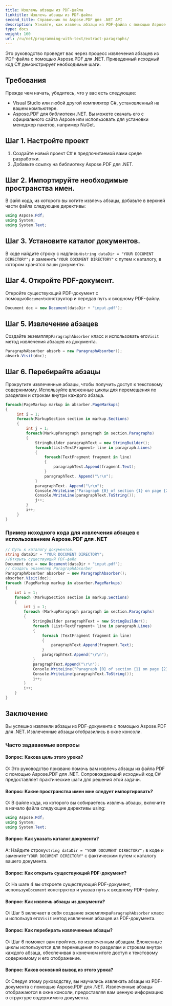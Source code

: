 ```yaml
---
title: Извлечь абзацы из PDF-файла
linktitle: Извлечь абзацы из PDF-файла
second_title: Справочник по Aspose.PDF для .NET API
description: Узнайте, как извлечь абзацы из PDF-файла с помощью Aspose.PDF для .NET.
type: docs
weight: 160
url: /ru/net/programming-with-text/extract-paragraphs/
---
```

Это руководство проведет вас через процесс извлечения абзацев из PDF-файла с помощью Aspose.PDF для .NET. Приведенный исходный код C# демонстрирует необходимые шаги.

## Требования
Прежде чем начать, убедитесь, что у вас есть следующее:

- Visual Studio или любой другой компилятор C#, установленный на вашем компьютере.
- Aspose.PDF для библиотеки .NET. Вы можете скачать его с официального сайта Aspose или использовать для установки менеджер пакетов, например NuGet.

## Шаг 1. Настройте проект
1. Создайте новый проект C# в предпочитаемой вами среде разработки.
2. Добавьте ссылку на библиотеку Aspose.PDF для .NET.

## Шаг 2. Импортируйте необходимые пространства имен.
В файл кода, из которого вы хотите извлечь абзацы, добавьте в верхней части файла следующие директивы:

```csharp
using Aspose.Pdf;
using System;
using System.Text;
```

## Шаг 3. Установите каталог документов.
 В коде найдите строку с надписью`string dataDir = "YOUR DOCUMENT DIRECTORY";` и заменить`"YOUR DOCUMENT DIRECTORY"` с путем к каталогу, в котором хранятся ваши документы.

## Шаг 4. Откройте PDF-документ.
 Откройте существующий PDF-документ с помощью`Document`конструктор и передав путь к входному PDF-файлу.

```csharp
Document doc = new Document(dataDir + "input.pdf");
```

## Шаг 5. Извлечение абзацев
 Создайте экземпляр`ParagraphAbsorber` класс и использовать его`Visit` метод извлечения абзацев из документа.

```csharp
ParagraphAbsorber absorb = new ParagraphAbsorber();
absorb.Visit(doc);
```

## Шаг 6. Перебирайте абзацы
Прокрутите извлеченные абзацы, чтобы получить доступ к текстовому содержимому. Используйте вложенные циклы для перемещения по разделам и строкам внутри каждого абзаца.

```csharp
foreach(PageMarkup markup in absorber.PageMarkups)
{
     int i = 1;
     foreach(MarkupSection section in markup.Sections)
     {
         int j = 1;
         foreach(MarkupParagraph paragraph in section.Paragraphs)
         {
             StringBuilder paragraphText = new StringBuilder();
             foreach(List<TextFragment> line in paragraph.Lines)
             {
                 foreach(TextFragment fragment in line)
                 {
                     paragraphText.Append(fragment.Text);
                 }
                 paragraphText. Append("\r\n");
             }
             paragraphText. Append("\r\n");
             Console.WriteLine("Paragraph {0} of section {1} on page {2}:", j, i, markup.Number);
             Console.WriteLine(paragraphText.ToString());
             j++;
         }
         i++;
     }
}
```

### Пример исходного кода для извлечения абзацев с использованием Aspose.PDF для .NET 
```csharp
// Путь к каталогу документов.
string dataDir = "YOUR DOCUMENT DIRECTORY";
//Открыть существующий PDF-файл
Document doc = new Document(dataDir + "input.pdf");
// Создать экземпляр ParagraphAbsorber
ParagraphAbsorber absorber = new ParagraphAbsorber();
absorber.Visit(doc);
foreach (PageMarkup markup in absorber.PageMarkups)
{
	int i = 1;
	foreach (MarkupSection section in markup.Sections)
	{
		int j = 1;
		foreach (MarkupParagraph paragraph in section.Paragraphs)
		{
			StringBuilder paragraphText = new StringBuilder();
			foreach (List<TextFragment> line in paragraph.Lines)
			{
				foreach (TextFragment fragment in line)
				{
					paragraphText.Append(fragment.Text);
				}
				paragraphText.Append("\r\n");
			}
			paragraphText.Append("\r\n");
			Console.WriteLine("Paragraph {0} of section {1} on page {2}:", j, i, markup.Number);
			Console.WriteLine(paragraphText.ToString());
			j++;
		}
		i++;
	}
}
```

## Заключение
Вы успешно извлекли абзацы из PDF-документа с помощью Aspose.PDF для .NET. Извлеченные абзацы отобразились в окне консоли.

### Часто задаваемые вопросы

#### Вопрос: Какова цель этого урока?

О: Это руководство призвано помочь вам извлечь абзацы из файла PDF с помощью Aspose.PDF для .NET. Сопровождающий исходный код C# предоставляет практические шаги для решения этой задачи.

#### Вопрос: Какие пространства имен мне следует импортировать?

О: В файле кода, из которого вы собираетесь извлечь абзацы, включите в начало файла следующие директивы using:

```csharp
using Aspose.Pdf;
using System;
using System.Text;
```

#### Вопрос: Как указать каталог документа?

 A: Найдите строку`string dataDir = "YOUR DOCUMENT DIRECTORY";` в коде и замените`"YOUR DOCUMENT DIRECTORY"` с фактическим путем к каталогу вашего документа.

#### Вопрос: Как открыть существующий PDF-документ?

 О: На шаге 4 вы откроете существующий PDF-документ, используя`Document` конструктор и указав путь к входному PDF-файлу.

#### Вопрос: Как извлечь абзацы из документа?

 О: Шаг 5 включает в себя создание экземпляра`ParagraphAbsorber` класс и используя его`Visit` метод извлечения абзацев из PDF-документа.

#### Вопрос: Как перебирать извлеченные абзацы?

О: Шаг 6 поможет вам пройтись по извлеченным абзацам. Вложенные циклы используются для перемещения по разделам и строкам внутри каждого абзаца, обеспечивая в конечном итоге доступ к текстовому содержимому и его отображение.

#### Вопрос: Каков основной вывод из этого урока?

О: Следуя этому руководству, вы научились извлекать абзацы из PDF-документа с помощью Aspose.PDF для .NET. Извлеченные абзацы отображаются в окне консоли, предоставляя вам ценную информацию о структуре содержимого документа.